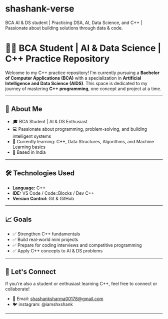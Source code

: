 # shashank-verse
BCA AI &amp; DS student | Practicing DSA, AI, Data Science, and C++ | Passionate about building solutions through data &amp; code.
# 👨‍💻 BCA Student | AI & Data Science | C++ Practice Repository

Welcome to my C++ practice repository! I'm currently pursuing a **Bachelor of Computer Applications (BCA)** with a specialization in **Artificial Intelligence and Data Science (AIDS)**. This space is dedicated to my journey of mastering **C++ programming**, one concept and project at a time.

---

## 🚀 About Me

- 🎓 BCA Student | AI & DS Enthusiast
- 💻 Passionate about programming, problem-solving, and building intelligent systems
- 🌱 Currently learning: C++, Data Structures, Algorithms, and Machine Learning basics
- 📍 Based in India

---

## 🛠️ Technologies Used

- **Language:** C++
- **IDE:** VS Code / Code::Blocks / Dev C++
- **Version Control:** Git & GitHub

---

## 📈 Goals

- ✅ Strengthen C++ fundamentals
- ✅ Build real-world mini projects
- ✅ Prepare for coding interviews and competitive programming
- ✅ Apply C++ concepts to AI & DS problems

---

## 🤝 Let's Connect

If you're also a student or enthusiast learning C++, feel free to connect or collaborate!

- 📧 Email: shashanksharma00178@gmail.com
- 🐦 instagram: @iamshxshank

---

